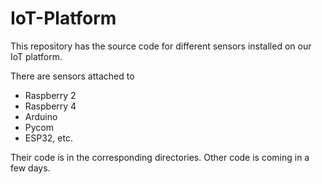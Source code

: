 # IoT-Platform

This repository has the source code for different sensors installed on our IoT platform. 

There are sensors attached to 
- Raspberry 2 
- Raspberry 4 
- Arduino 
- Pycom 
- ESP32, etc.
 
Their code is in the corresponding directories. Other code is coming in a few days. 
